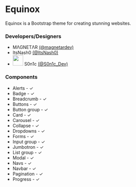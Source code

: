 # Equinox
Equinox is a Bootstrap theme for creating stunning websites.

### Developers/Designers
* MΛGNETΛR [(@magnetardev)](https://twitter.com/magnetardev)
* ItsNash0 [(@ItsNash0)](https://twitter.com/ItsNash0)
* <img src="https://s0n1c.org/twitter/?id=S0n1c_Dev" height="33px"/> S0n1c [(@S0n1c_Dev)](https://twitter.com/S0n1c_Dev)

### Components
* Alerts - ✓
* Badge - ✓
* Breadcrumb - ✓
* Buttons - ✓
* Button group - ✓
* Card - ✓
* Carousel - ✓
* Collapse - ✓
* Dropdowns - ✓
* Forms - ✓
* Input group - ✓
* Jumbotron - ✓
* List group - ✓
* Modal - ✓
* Navs - ✓
* Navbar - ✓
* Pagination - ✓
* Progress - ✓
